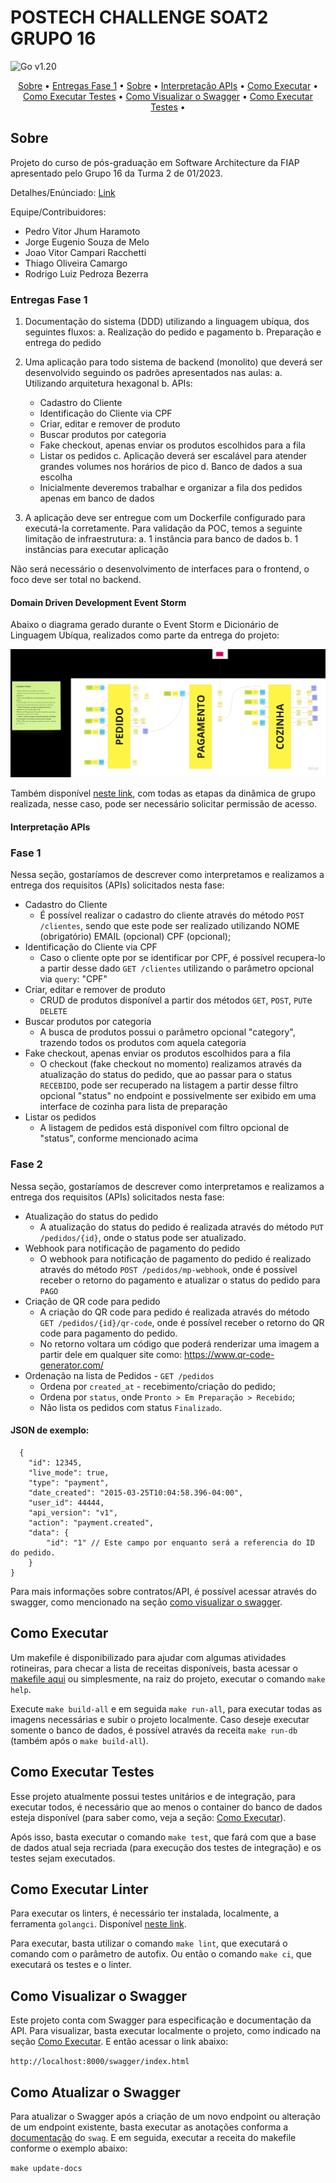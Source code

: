 # POSTECH CHALLENGE SOAT2 GRUPO 16
![Go v1.20](https://img.shields.io/badge/go-v1.20-blue)

<p align="center">
 <a href="#sobre">Sobre</a> •
 <a href="#entregas-fase-1">Entregas Fase 1</a> •
 <a href="#domain-driven-development-event-storm">Sobre</a> •
 <a href="#interpretação-apis">Interpretação APIs</a> •
 <a href="#como-executar">Como Executar</a> •
 <a href="#como-executar-testes">Como Executar Testes</a> •
 <a href="#como-visualizar-o-swagger">Como Visualizar o Swagger</a> •
 <a href="#como-atualizar-o-swagger">Como Executar Testes</a> •
</p>

## Sobre
Projeto do curso de pós-graduação em Software Architecture da FIAP apresentado pelo Grupo 16 da Turma 2 de 01/2023.

Detalhes/Enúnciado: [Link](https://on.fiap.com.br/mod/conteudoshtml/view.php?id=314758&c=8960&sesskey=CSIu2psPsh)

Equipe/Contribuidores:
- Pedro Vitor Jhum Haramoto
- Jorge Eugenio Souza de Melo
- Joao Vitor Campari Racchetti
- Thiago Oliveira Camargo
- Rodrigo Luiz Pedroza Bezerra

### Entregas Fase 1

1. Documentação do sistema (DDD) utilizando a linguagem ubíqua, dos seguintes fluxos:
a. Realização do pedido e pagamento
b. Preparação e entrega do pedido

2. Uma aplicação para todo sistema de backend (monolito) que deverá ser desenvolvido seguindo os padrões apresentados nas aulas:
a. Utilizando arquitetura hexagonal
b. APIs:
    - Cadastro do Cliente
    - Identificação do Cliente via CPF
    - Criar, editar e remover de produto
    - Buscar produtos por categoria
    - Fake checkout, apenas enviar os produtos escolhidos para a fila
    - Listar os pedidos
c. Aplicação deverá ser escalável para atender grandes volumes nos horários de pico
d. Banco de dados a sua escolha
    - Inicialmente deveremos trabalhar e organizar a fila dos pedidos apenas em banco de dados

3. A aplicação deve ser entregue com um Dockerfile configurado para executá-la corretamente.
Para validação da POC, temos a seguinte limitação de infraestrutura:
a. 1 instância para banco de dados
b. 1 instâncias para executar aplicação

Não será necessário o desenvolvimento de interfaces para o frontend, o foco deve ser total no backend.

#### Domain Driven Development Event Storm

Abaixo o diagrama gerado durante o Event Storm e Dicionário de Linguagem Ubíqua, realizados como parte da entrega do projeto:

![ddd event storm](./docs/srcs/ddd.png)

Também disponível [neste link](https://miro.com/app/board/uXjVMBVJX7I=/), com todas as etapas da dinâmica de grupo realizada, nesse caso, pode ser necessário solicitar permissão de acesso.

#### Interpretação APIs 

### Fase 1
Nessa seção, gostaríamos de descrever como interpretamos e realizamos a entrega dos requisitos (APIs) solicitados nesta fase:

- Cadastro do Cliente
    - É possível realizar o cadastro do cliente através do método `POST /clientes`, sendo que este pode ser realizado utilizando NOME (obrigatório) EMAIL (opcional) CPF (opcional);
- Identificação do Cliente via CPF
    - Caso o cliente opte por se identificar por CPF, é possível recupera-lo a partir desse dado `GET /clientes` utilizando o parâmetro opcional via `query`: "CPF"
- Criar, editar e remover de produto
    - CRUD de produtos disponível a partir dos métodos `GET`, `POST`, `PUT`e `DELETE`
- Buscar produtos por categoria
    - A busca de produtos possui o parâmetro opcional "category", trazendo todos os produtos com aquela categoria
- Fake checkout, apenas enviar os produtos escolhidos para a fila
    - O checkout (fake checkout no momento) realizamos através da atualização do status do pedido, que ao passar para o status `RECEBIDO`, pode ser recuperado na listagem a partir desse filtro opcional "status" no endpoint e possivelmente ser exibido em uma interface de cozinha para lista de preparação
- Listar os pedidos
    - A listagem de pedidos está disponível com filtro opcional de "status", conforme mencionado acima

### Fase 2
Nessa seção, gostaríamos de descrever como interpretamos e realizamos a entrega dos requisitos (APIs) solicitados nesta fase:
- Atualização do status do pedido
    - A atualização do status do pedido é realizada através do método `PUT /pedidos/{id}`, onde o status pode ser atualizado.
- Webhook para notificação de pagamento do pedido
    - O webhook para notificação de pagamento do pedido é realizado através do método `POST /pedidos/mp-webhook`, onde é possível receber o retorno do pagamento e atualizar o status do pedido para `PAGO`
- Criação de QR code para pedido
  - A criação do QR code para pedido é realizada através do método `GET /pedidos/{id}/qr-code`, onde é possível receber o retorno do QR code para pagamento do pedido.
  - No retorno voltara um código que poderá renderizar uma imagem a partir dele em qualquer site como: https://www.qr-code-generator.com/
- Ordenação na lista de Pedidos - `GET /pedidos`
    - Ordena por `created_at` - recebimento/criação do pedido;
    - Ordena por `status`, onde `Pronto > Em Preparação > Recebido`;
    - Não lista os pedidos com status `Finalizado`.
#### JSON de exemplo:
````
  {
    "id": 12345,
    "live_mode": true,
    "type": "payment",
    "date_created": "2015-03-25T10:04:58.396-04:00",
    "user_id": 44444,
    "api_version": "v1",
    "action": "payment.created",
    "data": {
        "id": "1" // Este campo por enquanto será a referencia do ID do pedido.
    }
}
````
  
Para mais informações sobre contratos/API, é possível acessar através do swagger, como mencionado na seção [como visualizar o swagger](#como-visualizar-o-swagger).


## Como Executar

Um makefile é disponibilizado para ajudar com algumas atividades rotineiras, para checar a lista de receitas disponíveis, basta acessar o [makefile aqui](./Makefile) ou simplesmente, na raiz do projeto, executar o comando `make help`.

Execute `make build-all` e em seguida `make run-all`, para executar todas as imagens necessárias e subir o projeto localmente. Caso deseje executar somente o banco de dados, é possível através da receita `make run-db` (também após o `make build-all`).

## Como Executar Testes

Esse projeto atualmente possui testes unitários e de integração, para executar todos, é necessário que ao menos o container do banco de dados esteja disponível (para saber como, veja a seção: [Como Executar](#como-executar)).

Após isso, basta executar o comando `make test`, que fará com que a base de dados atual seja recriada (para execução dos testes de integração) e os testes sejam executados.

## Como Executar Linter

Para executar os linters, é necessário ter instalada, localmente, a ferramenta `golangci`. Disponível [neste link](https://golangci-lint.run/usage/install/).

Para executar, basta utilizar o comando `make lint`, que executará o comando com o parâmetro de autofix. Ou então o comando `make ci`, que executará os testes e o linter.

## Como Visualizar o Swagger

Este projeto conta com Swagger para especificação e documentação da API. Para visualizar, basta executar localmente o projeto, como indicado na seção [Como Executar](#como-executar). E então acessar o link abaixo:

`http://localhost:8000/swagger/index.html`

## Como Atualizar o Swagger

Para atualizar o Swagger após a criação de um novo endpoint ou alteração de um endpoint existente, basta executar as anotações conforma a [documentação](https://github.com/swaggo/http-swagger#a-practical-example) do `swag`. E em seguida, executar a receita do makefile conforme o exemplo abaixo:

`make update-docs` 
